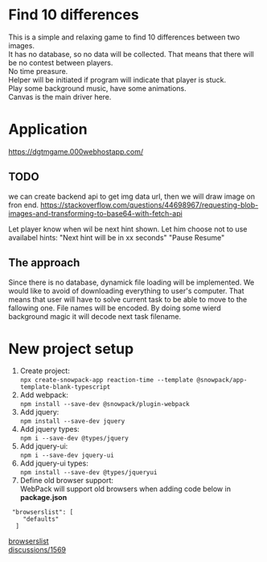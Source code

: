 # Find 10 differences
This is a simple and relaxing game to find 10 differences between two images.  
It has no database, so no data will be collected. That means that there will be no contest between players.  
No time preasure.   
Helper will be initiated if program will indicate that player is stuck.  
Play some background music, have some animations.  
Canvas is the main driver here.

# Application
https://dgtmgame.000webhostapp.com/

## TODO
we can create backend api to get img data url, then we will draw image on fron end.
https://stackoverflow.com/questions/44698967/requesting-blob-images-and-transforming-to-base64-with-fetch-api

Let player know when wil be next hint shown. Let him choose not to use availabel hints: "Next hint will be in xx seconds" "Pause Resume"

## The approach
Since there is no database, dynamick file loading will be implemented. We would like to avoid of downloading everything to user's computer. That means that user will have to solve current task to be able to move to the fallowing one. File names will be encoded. By doing some wierd background magic it will decode next task filename.
# New project setup
1. Create project:  
``` npx create-snowpack-app reaction-time --template @snowpack/app-template-blank-typescript ```
2. Add webpack:   
``` npm install --save-dev @snowpack/plugin-webpack ```
3. Add jquery:  
``` npm install --save-dev jquery ```
4. Add jquery types:  
``` npm i --save-dev @types/jquery ```
5. Add jquery-ui:  
``` npm i --save-dev jquery-ui ```
6. Add jquery-ui types:  
``` npm install --save-dev @types/jqueryui ```
7. Define old browser support:  
WebPack will support old browsers when adding code below in **package.json**
```
 "browserslist": [
    "defaults"
  ]
```
[browserslist](https://github.com/browserslist/browserslist)  
[discussions/1569](https://github.com/snowpackjs/snowpack/discussions/1569)
